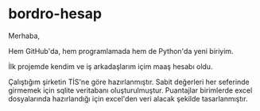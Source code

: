 # bordro-hesap

Merhaba,

Hem GitHub'da, hem programlamada hem de Python'da yeni biriyim. 

İlk projemde kendim ve iş arkadaşlarım içim maaş hesabı oldu.

Çalıştığım şirketin TİS'ne göre hazırlanmıştır.
Sabit değerleri her seferinde girmemek için sqlite veritabanı oluşturulmuştur.
Puantajlar birimlerde excel dosyalarında hazırlandığı için excel'den veri alacak şekilde tasarlanmıştır.
